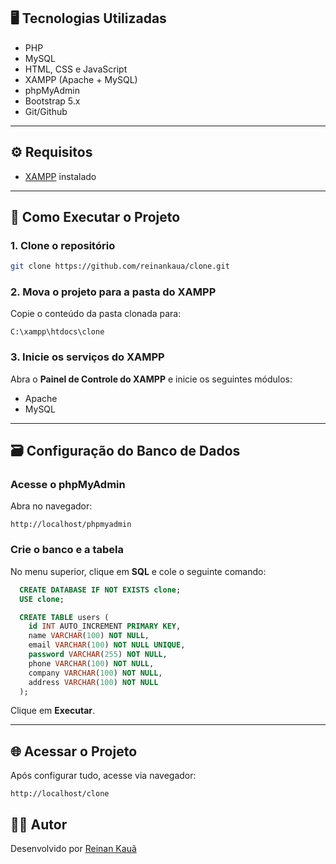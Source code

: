 ## 🖥️ Tecnologias Utilizadas

- PHP
- MySQL
- HTML, CSS e JavaScript 
- XAMPP (Apache + MySQL)
- phpMyAdmin
- Bootstrap 5.x
- Git/Github

---

## ⚙️ Requisitos

- [XAMPP](https://www.apachefriends.org/pt_br/index.html) instalado

---

## 🚀 Como Executar o Projeto

### 1. Clone o repositório

```bash
git clone https://github.com/reinankaua/clone.git
```

### 2. Mova o projeto para a pasta do XAMPP

Copie o conteúdo da pasta clonada para:

```
C:\xampp\htdocs\clone
```

### 3. Inicie os serviços do XAMPP

Abra o **Painel de Controle do XAMPP** e inicie os seguintes módulos:

- Apache
- MySQL

---

## 🗃️ Configuração do Banco de Dados

### Acesse o phpMyAdmin

Abra no navegador:

```
http://localhost/phpmyadmin
```

### Crie o banco e a tabela

No menu superior, clique em **SQL** e cole o seguinte comando:

```sql
  CREATE DATABASE IF NOT EXISTS clone;
  USE clone;

  CREATE TABLE users (
    id INT AUTO_INCREMENT PRIMARY KEY,
    name VARCHAR(100) NOT NULL,
    email VARCHAR(100) NOT NULL UNIQUE,
    password VARCHAR(255) NOT NULL,
    phone VARCHAR(100) NOT NULL,
    company VARCHAR(100) NOT NULL,
    address VARCHAR(100) NOT NULL
  );
```

Clique em **Executar**.

---

## 🌐 Acessar o Projeto

Após configurar tudo, acesse via navegador:

```
http://localhost/clone
```


## 🙋‍♂️ Autor

Desenvolvido por [Reinan Kauã](https://github.com/reinankaua)